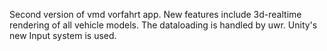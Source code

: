 Second version of vmd vorfahrt app.
New features include 3d-realtime rendering of all vehicle models.
The dataloading is handled by uwr.
Unity's new Input system is used.
